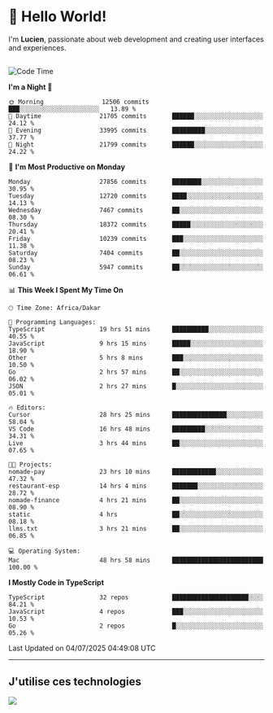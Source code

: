 # 👋 Hello World!

I'm **Lucien**, passionate about web development and creating user interfaces and experiences.

##

<!--START_SECTION:waka-->
![Code Time](http://img.shields.io/badge/Code%20Time-3%2C319%20hrs%2027%20mins-blue)

**I'm a Night 🦉** 

```text
🌞 Morning                12506 commits       ███░░░░░░░░░░░░░░░░░░░░░░   13.89 % 
🌆 Daytime                21705 commits       ██████░░░░░░░░░░░░░░░░░░░   24.12 % 
🌃 Evening                33995 commits       █████████░░░░░░░░░░░░░░░░   37.77 % 
🌙 Night                  21799 commits       ██████░░░░░░░░░░░░░░░░░░░   24.22 % 
```
📅 **I'm Most Productive on Monday** 

```text
Monday                   27856 commits       ████████░░░░░░░░░░░░░░░░░   30.95 % 
Tuesday                  12720 commits       ████░░░░░░░░░░░░░░░░░░░░░   14.13 % 
Wednesday                7467 commits        ██░░░░░░░░░░░░░░░░░░░░░░░   08.30 % 
Thursday                 18372 commits       █████░░░░░░░░░░░░░░░░░░░░   20.41 % 
Friday                   10239 commits       ███░░░░░░░░░░░░░░░░░░░░░░   11.38 % 
Saturday                 7404 commits        ██░░░░░░░░░░░░░░░░░░░░░░░   08.23 % 
Sunday                   5947 commits        ██░░░░░░░░░░░░░░░░░░░░░░░   06.61 % 
```


📊 **This Week I Spent My Time On** 

```text
🕑︎ Time Zone: Africa/Dakar

💬 Programming Languages: 
TypeScript               19 hrs 51 mins      ██████████░░░░░░░░░░░░░░░   40.55 % 
JavaScript               9 hrs 15 mins       █████░░░░░░░░░░░░░░░░░░░░   18.90 % 
Other                    5 hrs 8 mins        ███░░░░░░░░░░░░░░░░░░░░░░   10.50 % 
Go                       2 hrs 57 mins       ██░░░░░░░░░░░░░░░░░░░░░░░   06.02 % 
JSON                     2 hrs 27 mins       █░░░░░░░░░░░░░░░░░░░░░░░░   05.01 % 

🔥 Editors: 
Cursor                   28 hrs 25 mins      ███████████████░░░░░░░░░░   58.04 % 
VS Code                  16 hrs 48 mins      █████████░░░░░░░░░░░░░░░░   34.31 % 
Live                     3 hrs 44 mins       ██░░░░░░░░░░░░░░░░░░░░░░░   07.65 % 

🐱‍💻 Projects: 
nomade-pay               23 hrs 10 mins      ████████████░░░░░░░░░░░░░   47.32 % 
restaurant-esp           14 hrs 4 mins       ███████░░░░░░░░░░░░░░░░░░   28.72 % 
nomade-finance           4 hrs 21 mins       ██░░░░░░░░░░░░░░░░░░░░░░░   08.90 % 
static                   4 hrs               ██░░░░░░░░░░░░░░░░░░░░░░░   08.18 % 
llms.txt                 3 hrs 21 mins       ██░░░░░░░░░░░░░░░░░░░░░░░   06.85 % 

💻 Operating System: 
Mac                      48 hrs 58 mins      █████████████████████████   100.00 % 
```

**I Mostly Code in TypeScript** 

```text
TypeScript               32 repos            █████████████████████░░░░   84.21 % 
JavaScript               4 repos             ███░░░░░░░░░░░░░░░░░░░░░░   10.53 % 
Go                       2 repos             █░░░░░░░░░░░░░░░░░░░░░░░░   05.26 % 
```




 Last Updated on 04/07/2025 04:49:08 UTC
<!--END_SECTION:waka-->
---

## J'utilise ces technologies

<p align="left">
  <a href="https://skillicons.dev">
    <img src="https://skillicons.dev/icons?i=ts,js,go,ruby,css,scss,tailwind,react,vite,nextjs,docker,figma,ableton" />
  </a>
</p>

